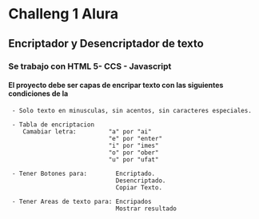 # Challeng 1 Alura 
## Encriptador y Desencriptador de texto
### Se trabajo con HTML 5- CCS - Javascript
#### El proyecto debe ser capas de encripar texto con las siguientes condiciones de la
     - Solo texto en minusculas, sin acentos, sin caracteres especiales. 
     
     - Tabla de encriptacion
        Camabiar letra:         "a" por "ai"
                                "e" por "enter"
                                "i" por "imes"
                                "o" por "ober"
                                "u" por "ufat"

     - Tener Botones para:        Encriptado.                   
                                  Desencriptado.
                                  Copiar Texto.

     - Tener Areas de texto para: Encripados
                                  Mostrar resultado                      